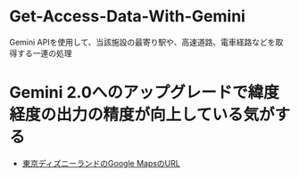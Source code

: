 # Get-Access-Data-With-Gemini
Gemini APIを使用して、当該施設の最寄り駅や、高速道路、電車経路などを取得する一連の処理

# Gemini 2.0へのアップグレードで緯度経度の出力の精度が向上している気がする
- [東京ディズニーランドのGoogle MapsのURL]()

